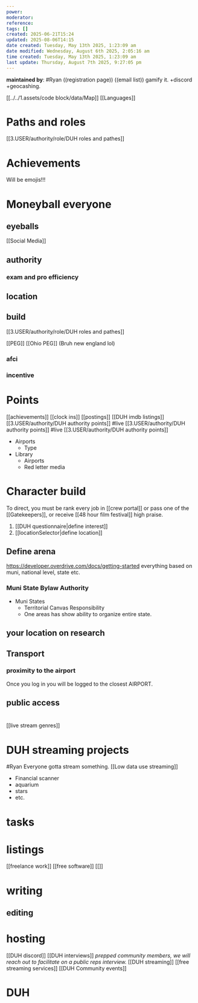 ```yaml
---
power: 
moderator: 
reference: 
tags: []
created: 2025-06-21T15:24
updated: 2025-08-06T14:15
date created: Tuesday, May 13th 2025, 1:23:09 am
date modified: Wednesday, August 6th 2025, 2:05:16 am
time created: Tuesday, May 13th 2025, 1:23:09 am
last update: Thursday, August 7th 2025, 9:27:05 pm
---
```

**maintained by**: #Ryan 
((registration page))
((email list))
gamify it.
+discord
+geocashing.




[[../../1.assets/code block/data/Map]]
[[Languages]]

# Paths and roles
[[3.USER/authority/role/DUH roles and pathes]]


# Achievements
Will be emojis!!!


# Moneyball everyone
## eyeballs
[[Social Media]]

## authority
### exam and pro efficiency


## location
## build
[[3.USER/authority/role/DUH roles and pathes]]


[[PEG]]
[[Ohio PEG]]
(Bruh new england lol)

### afci

### incentive



# Points
[[achievements]]
[[clock ins]]
[[postings]]
[[DUH imdb listings]]
[[3.USER/authority/DUH authority points]] #live
[[3.USER/authority/DUH authority points]] #live
[[3.USER/authority/DUH authority points]] 
- Airports
	- Type
- Library
	- Airports
	-  Red letter media 

# Character build
To direct, you must be rank every job in [[crew portal]] or pass one of the [[Gatekeepers]], or receive [[48 hour film festival]] high praise.
1. [[DUH questionnaire|define interest]]
2. [[locationSelector|define location]]

## Define arena
https://developer.overdrive.com/docs/getting-started
everything based on muni, national level, state etc. 
### Muni State Bylaw Authority
- Muni States
	- Territorial Canvas Responsibility
	- One areas has show ability to organize entire state.
## your location on research

## Transport
### proximity to the airport
Once you log in you will be logged to the closest AIRPORT.

## public access

# 

[[live stream genres]]

# DUH streaming projects
#Ryan
Everyone gotta stream something.
[[Low data use streaming]]
- Financial scanner
- aquarium
- stars
- etc.

# tasks
# listings
[[freelance work]]
[[free software]]
[[]]
# writing

## editing

# hosting
[[DUH discord]]
[[DUH interviews]] *prepped community members, we will reach out to facilitate on a public reps interview.*
[[DUH streaming]]
[[free streaming services]]
[[DUH Community events]]
# DUH
